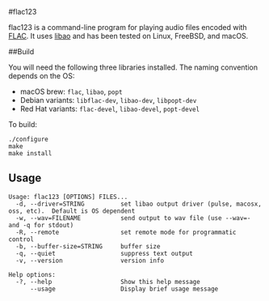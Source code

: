 #flac123

flac123 is a command-line program for playing audio files encoded with [FLAC](https://xiph.org/flac/).  It uses [libao](https://xiph.org/ao/) and has been tested on Linux, FreeBSD, and macOS.

##Build

You will need the following three libraries installed.  The naming convention depends on the OS:

* macOS brew: `flac`, `libao`, `popt`
* Debian variants: `libflac-dev`, `libao-dev`, `libpopt-dev`
* Red Hat variants: `flac-devel`, `libao-devel`, `popt-devel`

To build:

```
./configure
make
make install
```

## Usage

```
Usage: flac123 [OPTIONS] FILES...
  -d, --driver=STRING          set libao output driver (pulse, macosx, oss, etc).  Default is OS dependent
  -w, --wav=FILENAME           send output to wav file (use --wav=- and -q for stdout)
  -R, --remote                 set remote mode for programmatic control
  -b, --buffer-size=STRING     buffer size
  -q, --quiet                  suppress text output
  -v, --version                version info

Help options:
  -?, --help                   Show this help message
      --usage                  Display brief usage message
```